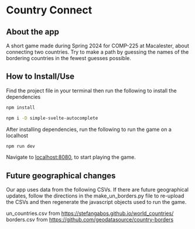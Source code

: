 # Country Connect

## About the app
A short game made during Spring 2024 for COMP-225 at Macalester, about connecting two countries. Try to make a path by guessing the names of the bordering countries in the fewest guesses possible.

## How to Install/Use
Find the project file in your terminal then run the following to install the dependencies
```bash
npm install
```
```bash
npm i -D simple-svelte-autocomplete
```
After installing dependencies, run the following to run the game on a localhost
```bash
npm run dev
```


Navigate to [localhost:8080](http://localhost:8080), to start playing the game. 

## Future geographical changes

Our app uses data from the following CSVs. If there are future geographical updates, follow the directions in the make_un_borders.py file to re-upload the CSVs and then regenerate the javascript objects used to run the game.

un_countries.csv from https://stefangabos.github.io/world_countries/
borders.csv from https://github.com/geodatasource/country-borders
